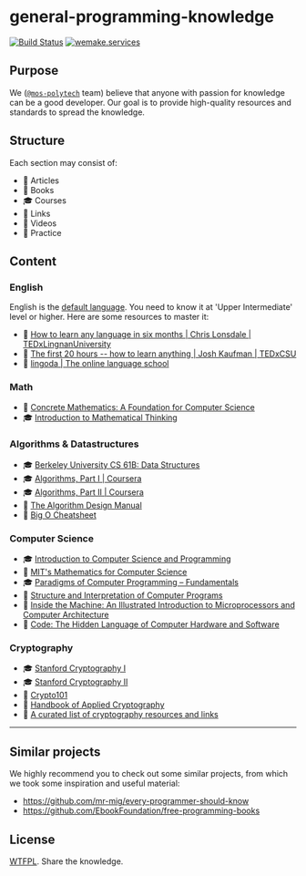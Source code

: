 # general-programming-knowledge

[![Build Status](https://travis-ci.org/mos-polytech/general-programming-knowledge.svg)](https://travis-ci.org/mos-polytech/general-programming-knowledge) [![wemake.services](https://img.shields.io/badge/style-wemake.services-green.svg?label=&logo=data%3Aimage%2Fpng%3Bbase64%2CiVBORw0KGgoAAAANSUhEUgAAABAAAAAQCAMAAAAoLQ9TAAAABGdBTUEAALGPC%2FxhBQAAAAFzUkdCAK7OHOkAAAAbUExURQAAAAAAAAAAAAAAAAAAAAAAAAAAAAAAAP%2F%2F%2F5TvxDIAAAAIdFJOUwAjRA8xXANAL%2Bv0SAAAADNJREFUGNNjYCAIOJjRBdBFWMkVQeGzcHAwksJnAPPZGOGAASzPzAEHEGVsLExQwE7YswCb7AFZSF3bbAAAAABJRU5ErkJggg%3D%3D)](http://wemake.services)


## Purpose

We ([`@mos-polytech`](https://github.com/mos-polytech) team) believe that anyone with passion for knowledge can be a good developer. Our goal is to provide high-quality resources and standards to spread the knowledge.


## Structure

Each section may consist of:

- :bookmark_tabs: Articles
- :book: Books
- :mortar_board: Courses
- :link: Links
- :movie_camera: Videos
- :wrench: Practice


## Content

### English

English is the [default language](https://en.wikipedia.org/wiki/Lingua_franca). You need to know it at 'Upper Intermediate' level or higher. Here are some resources to master it:

- :movie_camera: [How to learn any language in six months | Chris Lonsdale | TEDxLingnanUniversity](https://www.youtube.com/watch?v=d0yGdNEWdn0)
- :movie_camera: [The first 20 hours -- how to learn anything | Josh Kaufman | TEDxCSU](https://www.youtube.com/watch?v=5MgBikgcWnY)
- :wrench: [lingoda | The online language school](https://www.lingoda.com)

### Math

- :book: [Concrete Mathematics: A Foundation for Computer Science](http://freecomputerbooks.com/Concrete-Mathematics-A-Foundation-for-Computer-Science.html)
- :mortar_board: [Introduction to Mathematical Thinking](https://www.coursera.org/learn/mathematical-thinking)

### Algorithms & Datastructures

- :mortar_board: [Berkeley University CS 61B: Data Structures](http://datastructur.es/sp16/)
- :mortar_board: [Algorithms, Part I | Coursera](https://www.coursera.org/learn/algorithms-part1)
- :mortar_board: [Algorithms, Part II | Coursera](https://www.coursera.org/learn/algorithms-part2)
- :book: [The Algorithm Design Manual](http://www8.cs.umu.se/kurser/TDBAfl/VT06/algorithms/BOOK/BOOK/BOOK.HTM)
- :link: [Big O Cheatsheet](http://bigocheatsheet.com/)

### Computer Science

- :mortar_board: [Introduction to Computer Science and Programming](https://ocw.mit.edu/courses/electrical-engineering-and-computer-science/6-00-introduction-to-computer-science-and-programming-fall-2008/)
- :movie_camera: [MIT's Mathematics for Computer Science](https://ocw.mit.edu/courses/electrical-engineering-and-computer-science/6-042j-mathematics-for-computer-science-fall-2010/video-lectures/)
- :mortar_board: [Paradigms of Computer Programming – Fundamentals](https://www.edx.org/course/paradigms-computer-programming-louvainx-louv1-1x-2)
- :book: [Structure and Interpretation of Computer Programs](https://wizardforcel.gitbooks.io/sicp-in-python/content/)
- :book: [Inside the Machine: An Illustrated Introduction to Microprocessors and Computer Architecture](https://www.amazon.com/Inside-Machine-Introduction-Microprocessors-Architecture/dp/1593276680)
- :book: [Code: The Hidden Language of Computer Hardware and Software](https://archive.org/details/CodeTheHiddenLanguageOfComputerHardwareAndSoftware)

### Cryptography

- :mortar_board: [Stanford Cryptography I](https://www.coursera.org/learn/crypto)
- :mortar_board: [Stanford Cryptography II](https://www.coursera.org/learn/crypto2)
- :book: [Crypto101](https://www.crypto101.io/)
- :book: [Handbook of Applied Cryptography](http://cacr.uwaterloo.ca/hac/index.html)
- :link: [A curated list of cryptography resources and links](https://github.com/sobolevn/awesome-cryptography)


---


## Similar projects

We highly recommend you to check out some similar projects, from which we took some inspiration and useful material:

- https://github.com/mr-mig/every-programmer-should-know
- https://github.com/EbookFoundation/free-programming-books


## License

[WTFPL](https://en.wikipedia.org/wiki/WTFPL). Share the knowledge.
